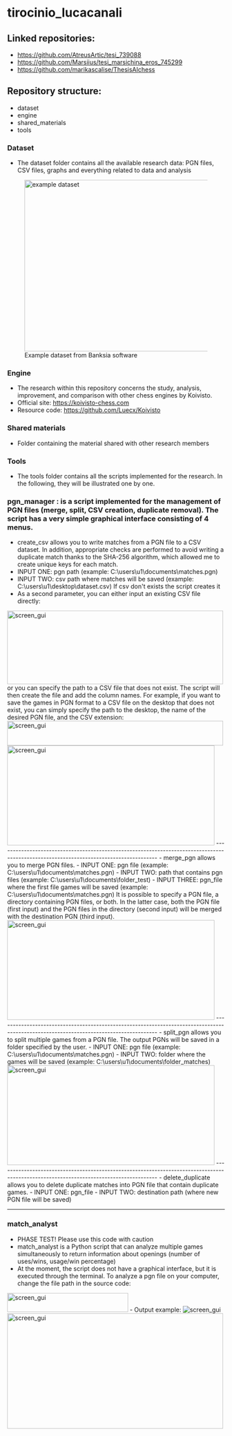 # tirocinio_lucacanali

## Linked repositories:
- https://github.com/AtreusArtic/tesi_739088
- https://github.com/Marsiius/tesi_marsichina_eros_745299
- https://github.com/marikascalise/ThesisAIchess

## Repository structure:
- dataset
- engine
- shared_materials
- tools

### Dataset
- The dataset folder contains all the available research data: PGN files, CSV files, graphs and everything related to data and analysis
<figure>
  <img src="./images/table_ex.png" alt="example dataset"  width = "500" height = "397">
  <figcaption>
    Example dataset from Banksia software
  </figcaption>
</figure>

### Engine
- The research within this repository concerns the study, analysis, improvement, and comparison with other chess engines by Koivisto.
- Official site: https://koivisto-chess.com
- Resource code: https://github.com/Luecx/Koivisto

### Shared materials
- Folder containing the material shared with other research members

### Tools
- The tools folder contains all the scripts implemented for the research. In the following, they will be illustrated one by one.

### pgn_manager : is a script implemented for the management of PGN files (merge, split, CSV creation, duplicate removal). The script has a very simple graphical interface consisting of 4 menus.
- create_csv allows you to write matches from a PGN file to a CSV dataset. In addition, appropriate checks are performed to avoid writing a duplicate match thanks to the SHA-256 algorithm, which allowed me to create unique keys for each match.
- INPUT ONE: pgn path (example: C:\users\u1\documents\matches.pgn)
- INPUT TWO: csv path where matches will be saved (example: C:\users\u1\desktop\dataset.csv) If csv don't exists the script creates it
- As a second parameter, you can either input an existing CSV file directly:
<img src="./images/screen_select_csv_ex.png" alt="screen_gui" width = "500" height = "170">
or you can specify the path to a CSV file that does not exist. The script will then create the file and add the column names. For example, if you want to save the games in PGN format to a CSV file on the desktop that does not exist, you can simply specify the path to the desktop, the name of the desired PGN file, and the CSV extension:
<img src="./images/ex_csv_not_exist.png" alt="screen_gui" width = "500" height = "57">
<img src="./images/screen_pgnmanager1.png" alt="screen_gui" width = "480" height = "231">
---------------------------------------------------------------------------------------------------------------------------------------
- merge_pgn allows you to merge PGN files.
- INPUT ONE: pgn file (example: C:\users\u1\documents\matches.pgn)
- INPUT TWO: path that contains pgn files (example: C:\users\u1\documents\folder_test)
- INPUT THREE: pgn_file where the first file games will be saved (example: C:\users\u1\documents\matches.pgn)
It is possible to specify a PGN file, a directory containing PGN files, or both. In the latter case, both the PGN file (first input) and the PGN files in the directory (second input) will be merged with the destination PGN (third input).
<img src="./images/screen_pgnmanager2.png" alt="screen_gui" width = "480" height = "231">
---------------------------------------------------------------------------------------------------------------------------------------
- split_pgn allows you to split multiple games from a PGN file. The output PGNs will be saved in a folder specified by the user.
- INPUT ONE: pgn file (example: C:\users\u1\documents\matches.pgn)
- INPUT TWO: folder where the games will be saved (example: C:\users\u1\documents\folder_matches)
<img src="./images/screen_pgnmanager3.png" alt="screen_gui" width = "480" height = "231">
---------------------------------------------------------------------------------------------------------------------------------------
- delete_duplicate allows you to delete duplicate matches into PGN file that contain duplicate games.
- INPUT ONE: pgn_file
- INPUT TWO: destination path (where new PGN file will be saved)

---------------------------------------------------------------------------------------------------------------------------------------

### match_analyst
- PHASE TEST! Please use this code with caution
- match_analyst is a Python script that can analyze multiple games simultaneously to return information about openings (number of uses/wins, usage/win percentage)
- At the moment, the script does not have a graphical interface, but it is executed through the terminal. To analyze a pgn file on your computer, change the file path in the source code:
<img src="./images/screen_del_dupl.png" alt="screen_gui" width = "280" height = "44">
- Output example:
<img src="./images/screen_match_analyst_output.png" alt="screen_gui">
<img src="./images/screen_graph_bar_ex.png" alt="screen_gui" width = "500" height = "267">




